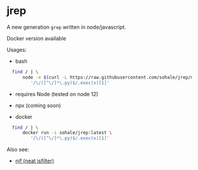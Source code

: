# jrep
A new generation `grep` written in node/javascript.

Docker version available

Usages:
* bash
```bash
  find / | \
      node -e $(curl -L https://raw.githubusercontent.com/sohale/jrep/main/src/jrep.js) \
         '/\/([^\/]*\.py)$/.exec(x)[1]'
```
 * requires Node (tested on node 12)

* npx
(coming soon)

* docker
```bash
  find / | \
      docker run -i sohale/jrep:latest \
         '/\/([^\/]*\.py)$/.exec(x)[1]'
```

Also see:
*  [njf (neat jsfilter)](https://github.com/sohale/snippets/blob/master/javascript/neat-jsfilter.js)

